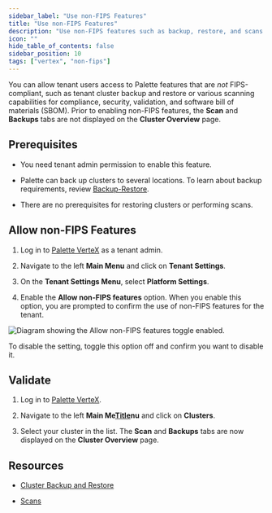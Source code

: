 ```yaml
---
sidebar_label: "Use non-FIPS Features"
title: "Use non-FIPS Features"
description: "Use non-FIPS features such as backup, restore, and scans."
icon: ""
hide_table_of_contents: false
sidebar_position: 10
tags: ["vertex", "non-fips"]
---
```




You can allow tenant users access to Palette features that are *not* FIPS-compliant, such as tenant cluster backup and restore or various scanning capabilities for compliance, security, validation, and software bill of materials (SBOM). Prior to enabling non-FIPS features, the **Scan** and **Backups** tabs are not displayed on the **Cluster Overview** page. 

## Prerequisites

- You need tenant admin permission to enable this feature.


- Palette can back up clusters to several locations. To learn about backup requirements, review [Backup-Restore](/clusters/cluster-management/backup-restore).


- There are no prerequisites for restoring clusters or performing scans.


## Allow non-FIPS Features


1. Log in to [Palette VerteX](https://console.spectrocloud.com/) as a tenant admin.


2. Navigate to the left **Main Menu** and click on **Tenant Settings**. 


3. On the **Tenant Settings Menu**, select **Platform Settings**.


4. Enable the **Allow non-FIPS features** option. When you enable this option, you are prompted to confirm the use of non-FIPS features for the tenant.

![Diagram showing the Allow non-FIPS features toggle enabled.](/vertex_use-non-fips-settings_nonFips-features.png)


To disable the setting, toggle this option off and confirm you want to disable it.

## Validate


1. Log in to [Palette VerteX](https://console.spectrocloud.com/).


2. Navigate to the left **Main Me[Title](http://localhost:9000/vertex/system-management/enable-non-fips-settings/use-non-fips-features)nu** and click on **Clusters**. 


3. Select your cluster in the list. The **Scan** and **Backups** tabs are now displayed on the **Cluster Overview** page.


## Resources 

- [Cluster Backup and Restore](/clusters/cluster-management/backup-restore)


- [Scans](/clusters/cluster-management/compliance-scan)

